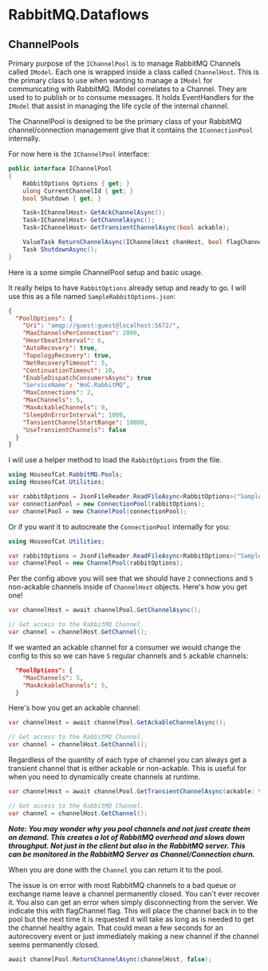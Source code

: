 ﻿# RabbitMQ.Dataflows
## ChannelPools

Primary purpose of the `IChannelPool` is to manage RabbitMQ Channels called `IModel`. Each one is
wrapped inside a class called `ChannelHost`. This is the primary class to use when wanting
to manage a `IModel` for communicating with RabbitMQ. IModel correlates to a Channel. They are
used to to publish or to consume messages. It holds EventHandlers for the `IModel` that assist
in managing the life cycle of the internal channel.

The ChannelPool is designed to be the primary class of your RabbitMQ channel/connection management
give that it contains the `IConnectionPool` internally.

For now here is the `IChannelPool` interface:
```csharp
public interface IChannelPool
{
    RabbitOptions Options { get; }
    ulong CurrentChannelId { get; }
    bool Shutdown { get; }

    Task<IChannelHost> GetAckChannelAsync();
    Task<IChannelHost> GetChannelAsync();
    Task<IChannelHost> GetTransientChannelAsync(bool ackable);

    ValueTask ReturnChannelAsync(IChannelHost chanHost, bool flagChannel = false);
    Task ShutdownAsync();
}
```

Here is a some simple ChannelPool setup and basic usage.

It really helps to have `RabbitOptions` already setup and ready to go.
I will use this as a file named `SampleRabbitOptions.json`:
```json
{
  "PoolOptions": {
    "Uri": "amqp://guest:guest@localhost:5672/",
    "MaxChannelsPerConnection": 2000,
    "HeartbeatInterval": 6,
    "AutoRecovery": true,
    "TopologyRecovery": true,
    "NetRecoveryTimeout": 5,
    "ContinuationTimeout": 10,
    "EnableDispatchConsumersAsync": true
    "ServiceName": "HoC.RabbitMQ",
    "MaxConnections": 2,
    "MaxChannels": 5,
    "MaxAckableChannels": 0,
    "SleepOnErrorInterval": 1000,
    "TansientChannelStartRange": 10000,
    "UseTransientChannels": false
  }
}
```

I will use a helper method to load the `RabbitOptions` from the file.

```csharp
using HouseofCat.RabbitMQ.Pools;
using HouseofCat.Utilities;

var rabbitOptions = JsonFileReader.ReadFileAsync<RabbitOptions>("SampleRabbitOptions.json");
var connectionPool = new ConnectionPool(rabbitOptions);
var channelPool = new ChannelPool(connectionPool);
```

Or if you want it to autocreate the `ConnectionPool` internally for you:
```csharp
using HouseofCat.Utilities;

var rabbitOptions = JsonFileReader.ReadFileAsync<RabbitOptions>("SampleRabbitOptions.json");
var channelPool = new ChannelPool(rabbitOptions);
```

Per the config above you will see that we should have `2` connections and `5` non-ackable
channels inside of `ChannelHost` objects. Here's how you get one!

```csharp
var channelHost = await channelPool.GetChannelAsync();

// Get access to the RabbitMQ Channel. 
var channel = channelHost.GetChannel();
```

If we wanted an ackable channel for a consumer we would change the config to
this so we can have `5` regular channels and `5` ackable channels:
```json
  "PoolOptions": {
    "MaxChannels": 5,
    "MaxAckableChannels": 5,
  }
```

Here's how you get an ackable channel:
```csharp
var channelHost = await channelPool.GetAckableChannelAsync();

// Get access to the RabbitMQ Channel. 
var channel = channelHost.GetChannel();
```

Regardless of the quantity of each type of channel you can always get a transient channel
that is either ackable or non-ackable. This is useful for when you need to dynamically
create channels at runtime.

```csharp
var channelHost = await channelPool.GetTransientChannelAsync(ackable: true);

// Get access to the RabbitMQ Channel. 
var channel = channelHost.GetChannel();
```

***Note: You may wonder why you pool channels and not just create them on demand. This
creates a lot of RabbitMQ overhead and slows down throughput. Not just in the client but
also in the RabbitMQ server. This can be monitored in the RabbitMQ Server as
Channel/Connection churn.***

When you are done with the `Channel` you can return it to the pool.

The issue is on error with most RabbitMQ channels to a bad queue or exchange name leave
a channel permanently closed. You can't ever recover it. You also can get an error when
simply disconnecting from the server. We indicate this with flagChannel flag. This will
place the channel back in to the pool but the next time it is requested it will take as
long as is needed to get the channel healthy again. That could mean a few seconds for an
autorecovery event or just immediately making a new channel if the channel seems
permanently closed.

```csharp
await channelPool.ReturnChannelAsync(channelHost, false);
```